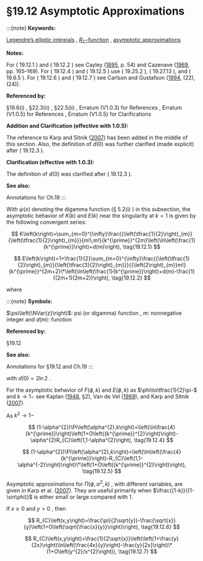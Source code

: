 # §19.12 Asymptotic Approximations

:::{note}
**Keywords:**

[Legendre’s elliptic integrals](http://dlmf.nist.gov/search/search?q=Legendre%20elliptic%20integrals) , [$R_{C}$-function](http://dlmf.nist.gov/search/search?q=RC-function) , [asymptotic approximations](http://dlmf.nist.gov/search/search?q=asymptotic%20approximations)

**Notes:**

For ( 19.12.1 ) and ( 19.12.2 ) see Cayley ([1895](./bib/C.html#bib460 "An Elementary Treatise on Elliptic Functions"), p. 54) and Cazenave ([1969](./bib/C.html#bib461 "Intégrales et Fonctions Elliptiques en Vue des Applications"), pp. 165–169). For ( 19.12.4 ) and ( 19.12.5 ) use ( 19.25.2 ), ( 19.27.13 ), and ( 19.6.5 ). For ( 19.12.6 ) and ( 19.12.7 ) see Carlson and Gustafson ([1994](./bib/C.html#bib452 "Asymptotic approximations for symmetric elliptic integrals"), (22), (24)).

**Referenced by:**

§19.6(i) , §22.3(ii) , §22.5(ii) , Erratum (V1.0.3) for References , Erratum (V1.0.5) for References , Erratum (V1.0.5) for Clarifications

**Addition and Clarification (effective with 1.0.5):**

The reference to Karp and Sitnik ([2007](./bib/K.html#bib2775 "Asymptotic approximations for the first incomplete elliptic integral near logarithmic singularity")) has been added in the middle of this section. Also, the definition of $d(0)$ was further clarified (made explicit) after ( 19.12.3 ).

**Clarification (effective with 1.0.3):**

The definition of $d(0)$ was clarified after ( 19.12.3 ).

**See also:**

Annotations for Ch.19
:::

With $\psi\left(x\right)$ denoting the digamma function (§ 5.2(i) ) in this subsection, the asymptotic behavior of $K\left(k\right)$ and $E\left(k\right)$ near the singularity at $k=1$ is given by the following convergent series:


<a id="E1"></a>
$$
K\left(k\right)=\sum_{m=0}^{\infty}\frac{{\left(\tfrac{1}{2}\right)_{m}}{\left(\tfrac{1}{2}\right)_{m}}}{m!\;m!}{k^{\prime}}^{2m}\left(\ln\left(\frac{1}{k^{\prime}}\right)+d(m)\right), \tag{19.12.1}
$$


<a id="E2"></a>
$$
E\left(k\right)=1+\frac{1}{2}\sum_{m=0}^{\infty}\frac{{\left(\tfrac{1}{2}\right)_{m}}{\left(\tfrac{3}{2}\right)_{m}}}{{\left(2\right)_{m}}m!}{k^{\prime}}^{2m+2}\*\left(\ln\left(\frac{1}{k^{\prime}}\right)+d(m)-\frac{1}{(2m+1)(2m+2)}\right), \tag{19.12.2}
$$

where

:::{note}
**Symbols:**

$\psi\left(\NVar{z}\right)$: psi (or digamma) function , $m$: nonnegative integer and $d(m)$: function

**Referenced by:**

§19.12

**See also:**

Annotations for §19.12 and Ch.19
:::

with $d(0)=2\ln 2$ .

For the asymptotic behavior of $F\left(\phi,k\right)$ and $E\left(\phi,k\right)$ as $\phi\to\tfrac{1}{2}\pi-$ and $k\to 1-$ see Kaplan ([1948](./bib/K.html#bib1225 "Auxiliary table for the incomplete elliptic integrals"), §2), Van de Vel ([1969](./bib/V.html#bib2315 "On the series expansion method for computing incomplete elliptic integrals of the first and second kinds")), and Karp and Sitnik ([2007](./bib/K.html#bib2775 "Asymptotic approximations for the first incomplete elliptic integral near logarithmic singularity")).

As $k^{2}\to 1-$


<a id="E4"></a>
$$
(1-\alpha^{2})\Pi\left(\alpha^{2},k\right)=\left(\ln\frac{4}{k^{\prime}}\right)\left(1+O\left({k^{\prime}}^{2}\right)\right)-\alpha^{2}R_{C}\left(1,1-\alpha^{2}\right), \tag{19.12.4}
$$


<a id="E5"></a>
$$
(1-\alpha^{2})\Pi\left(\alpha^{2},k\right)=\left(\ln\left(\frac{4}{k^{\prime}}\right)-R_{C}\left(1,1-\alpha^{-2}\right)\right)\*\left(1+O\left({k^{\prime}}^{2}\right)\right), \tag{19.12.5}
$$

Asymptotic approximations for $\Pi\left(\phi,\alpha^{2},k\right)$ , with different variables, are given in Karp et al. ([2007](./bib/K.html#bib1228 "Series expansions for the third incomplete elliptic integral via partial fraction decompositions")). They are useful primarily when $\ifrac{(1-k)}{(1-\sin\phi)}$ is either small or large compared with 1.

If $x\geq 0$ and $y>0$ , then


<a id="E6"></a>
$$
R_{C}\left(x,y\right)=\frac{\pi}{2\sqrt{y}}-\frac{\sqrt{x}}{y}\left(1+O\left(\sqrt{\frac{x}{y}}\right)\right), \tag{19.12.6}
$$


<a id="E7"></a>
$$
R_{C}\left(x,y\right)=\frac{1}{2\sqrt{x}}\left(\left(1+\frac{y}{2x}\right)\ln\left(\frac{4x}{y}\right)-\frac{y}{2x}\right)\*(1+O\left(y^{2}/x^{2}\right)), \tag{19.12.7}
$$
